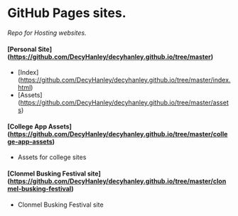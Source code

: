 # GitHub Pages sites.

*Repo for Hosting websites.*

#### [Personal Site] (https://github.com/DecyHanley/decyhanley.github.io/tree/master)

* [Index] (https://github.com/DecyHanley/decyhanley.github.io/tree/master/index.html)
* [Assets] (https://github.com/DecyHanley/decyhanley.github.io/tree/master/assets)

#### [College App Assets] (https://github.com/DecyHanley/decyhanley.github.io/tree/master/college-app-assets)

* Assets for college sites

#### [Clonmel Busking Festival site] (https://github.com/DecyHanley/decyhanley.github.io/tree/master/clonmel-busking-festival)

* Clonmel Busking Festival site
